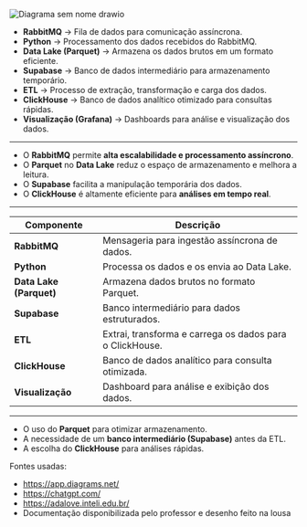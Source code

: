 ![Diagrama sem nome drawio](https://github.com/user-attachments/assets/49464352-58bc-4363-a8c7-5bce38a81159)

- **RabbitMQ** → Fila de dados para comunicação assíncrona.  
- **Python** → Processamento dos dados recebidos do RabbitMQ.  
- **Data Lake (Parquet)** → Armazena os dados brutos em um formato eficiente.  
- **Supabase** → Banco de dados intermediário para armazenamento temporário.  
- **ETL** → Processo de extração, transformação e carga dos dados.  
- **ClickHouse** → Banco de dados analítico otimizado para consultas rápidas.  
- **Visualização (Grafana)** → Dashboards para análise e visualização dos dados.  
---------------------------------------------------------------------------------------------------------------------------- 
- O **RabbitMQ** permite **alta escalabilidade e processamento assíncrono**.  
- O **Parquet** no **Data Lake** reduz o espaço de armazenamento e melhora a leitura.  
- O **Supabase** facilita a manipulação temporária dos dados.  
- O **ClickHouse** é altamente eficiente para **análises em tempo real**.   
---------------------------------------------------------------------------------------------------------------------------  
| **Componente**      | **Descrição** |
|---------------------|--------------|
| **RabbitMQ**       | Mensageria para ingestão assíncrona de dados. |
| **Python**         | Processa os dados e os envia ao Data Lake. |
| **Data Lake (Parquet)** | Armazena dados brutos no formato Parquet. |
| **Supabase**       | Banco intermediário para dados estruturados. |
| **ETL**            | Extrai, transforma e carrega os dados para o ClickHouse. |
| **ClickHouse**     | Banco de dados analítico para consulta otimizada. |
| **Visualização**   | Dashboard para análise e exibição dos dados. |
-----------------------------------------------------------------------------------------------------------------------------
- O uso do **Parquet** para otimizar armazenamento.  
- A necessidade de um **banco intermediário (Supabase)** antes da ETL.  
- A escolha do **ClickHouse** para análises rápidas.

Fontes usadas:
- https://app.diagrams.net/
- https://chatgpt.com/
- https://adalove.inteli.edu.br/
- Documentação disponibilizada pelo professor e desenho feito na lousa
